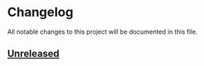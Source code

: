 # Changelog

All notable changes to this project will be documented in this file.

## [Unreleased](https://github.com/figuren-theater/ft-onboarding/compare/1.4.0...HEAD)



